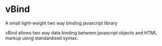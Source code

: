 # vBind
A small light-weight two way binding javascript library

vBind allows two way data binding between javascript objects and HTML markup using standardised syntax.
